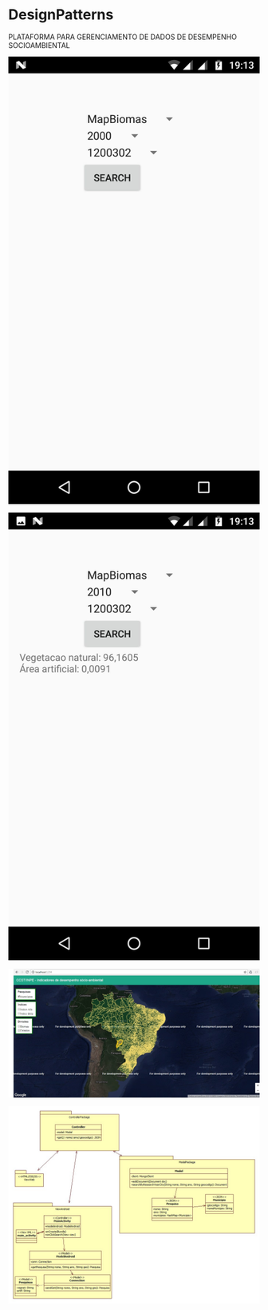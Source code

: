 # DesignPatterns

PLATAFORMA PARA GERENCIAMENTO DE DADOS DE DESEMPENHO SOCIOAMBIENTAL

![Screenshot, 50%](https://github.com/VictorAndreoti/DesignPatterns/blob/master/selection.jpg)

![Screenshot](https://github.com/VictorAndreoti/DesignPatterns/blob/master/result.jpg)

![Screenshot](https://github.com/VictorAndreoti/DesignPatterns/blob/master/map.jpg)

![Screenshot](https://github.com/VictorAndreoti/DesignPatterns/blob/master/padroes_de_projeto.jpg)


